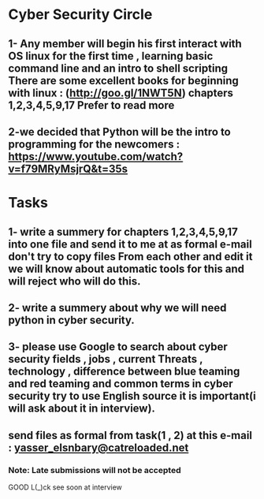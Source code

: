 # Cyber Security Circle
## 1- Any member will begin his first interact with OS linux for the first time , learning basic command line and an intro to shell scripting There are some excellent books for beginning with linux : (http://goo.gl/1NWT5N) chapters 1,2,3,4,5,9,17 Prefer to read more

## 2-we decided that Python will be the intro to programming for the newcomers : https://www.youtube.com/watch?v=f79MRyMsjrQ&t=35s

# Tasks
## 1- write a summery for chapters 1,2,3,4,5,9,17 into one file and send it to me at as formal e-mail don't try to copy files From each other and edit it we will know about automatic tools for this and will reject who will do this.
## 2- write a summery about why we will need python in cyber security.
## 3- please use Google to search about cyber security fields , jobs , current Threats , technology , difference between blue teaming and red teaming and common terms in cyber security try to use English source it is important(**i will ask about it in interview**).
## send files as formal from task(1 , 2) at this e-mail : yasser_elsnbary@catreloaded.net
### Note: Late submissions will not be accepted
GOOD L(_)ck
see soon at interview


